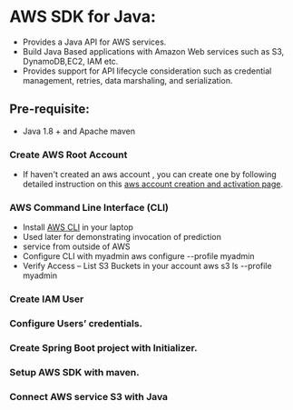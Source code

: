 # AWS SDK for Java:
* Provides a Java API for AWS services.
* Build Java Based applications with Amazon Web services such as S3, DynamoDB,EC2, IAM etc.
* Provides support for API lifecycle consideration such as credential management, retries, data marshaling, and serialization.

## Pre-requisite: 
  * Java 1.8 + and Apache maven
### Create AWS Root Account
  * If haven't created an aws account , you can create one by following detailed instruction on this [aws account creation and activation page](https://aws.amazon.com/premiumsupport/knowledge-center/create-and-activate-aws-account/).

### AWS Command Line Interface (CLI)
 * Install [AWS CLI](https://aws.amazon.com/cli/) in your laptop
 * Used later for demonstrating invocation of prediction 
 * service from outside of AWS
 * Configure CLI with myadmin
   aws configure --profile myadmin
 * Verify Access – List S3 Buckets in your account
   aws s3 ls --profile myadmin
### Create IAM User
### Configure Users’ credentials.
### Create Spring Boot project with Initializer.
### Setup AWS SDK with maven.
### Connect AWS service S3 with Java
